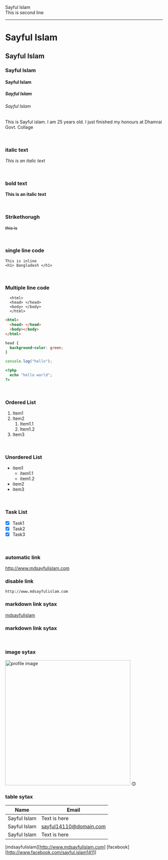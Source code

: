 <!--markdown tutorial-->

Sayful Islam<br/>
This is second line

---

# Sayful Islam

## Sayful Islam

### Sayful Islam

#### Sayful Islam

##### Sayful Islam

###### Sayful Islam

<p>This is Sayful islam. I am 25 years old. I just finished my honours at Dhamrai Govt. Collage</p>

<br/>

### italic text

_This is an italic text_

<br/>

### bold text

**This is an italic text**

<br/>

### Strikethorugh

~~this is~~

<br/>

### single line code

`This is inline`  
`<h1> Bangladesh </h1>`

<br/>

### Multiple line code

```
  <html>
  <head> </head>
  <body> </body>
  </html>
```

```html
<html>
  <head> </head>
  <body></body>
</html>
```

```css
head {
  background-color: green;
}
```

```javascript
console.log("hello");
```

```php
<?php
  echo "hello world";
?>
```

<br/>

### Ordered List

1. Item1
2. Item2
   1. Item1.1
   2. Item1.2
3. Item3

<br/>

### Unordered List

- item1
  - item1.1
  - item1.2
- item2
- item3

<br/>

### Task List

- [x] Task1
- [x] Task2
- [x] Task3

<br/>

### automatic link

http://www.mdsayfulislam.com

### disable link

`http://www.mdsayfulislam.com`

### markdown link sytax

[mdsayfulislam](http://www.mdsayfulislam.com)

### markdown link sytax

<br/>

### image sytax

<!-- ![profile](./images/me.jpg) -->
<img src="./images/me.JPG" width="400" title="profile image"/>
😊

<br/>

### table sytax

| Name         | Email                  |
| ------------ | ---------------------- |
| Sayful Islam | Text is here           |
| Sayful Islam | sayful14110@domain.com |
| Sayful Islam | Text is here           |

<!-- all link is here -->

[mdsayfulislam][http://www.mdsayfulislam.com]
[facebook][http://www.facebook.com/sayful.islam1411]

